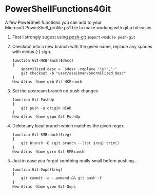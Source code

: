 # PowerShellFunctions4Git
A few PowerShell functions you can add to your Microsoft.PowerShell_profile.ps1 file to make working with git a bit easier

1. First I strongly sugest using [ posh-git](https://github.com/dahlbyk/posh-git)
	```Import-Module posh-git```
	
1. Checkout into a new branch with the given name, replace any spaces with minus (-) sign. 
	```
	function Git-MKBranch($desc)
	{
		$normilized_desc =  $desc -replace "\s+","-" 
		git checkout -b "user/azaikman/$normilized_desc"
	}
	New-Alias -Name gib Git-MKBranch
	```
	
1. Set the upstream branch nd push changes
	```
	function Git-PushUp
	{
		git push -u origin HEAD
	}
	New-Alias -Name gipu Git-PushUp
	```
	
1. Delete any local pranch which matches the given regex
	```
	function Git-RMBranch($reg)
	{
		git branch -D (git branch --list $reg).trim()
	}
	New-Alias -Name girm Git-RMBranch
	```
1. Just in case you forgot somthing really small before pushing...
	```
	function Git-Oops($reg)
	{
		git commit -a --ammend && git push -f 
	}
	New-Alias -Name gioo Git-Oops
	
	```
